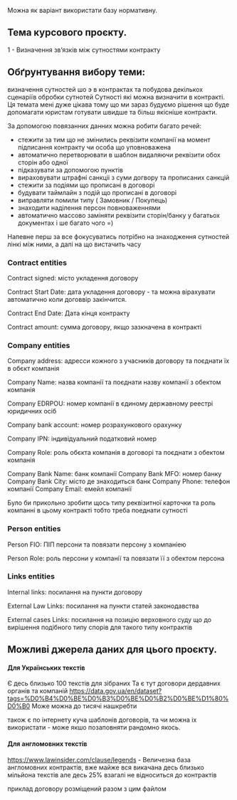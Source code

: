 Можна як варіант використати базу нормативну.

## Тема курсового проєкту.
1 - Визначення зв’язків між сутностями контракту
## Обґрунтування вибору теми:
визначення сутностей шо э в контрактах та побудова декількох сценаріїв обробки сутнотей
Сутності які можна визначити в контракті.
Ця темата мені дуже цікава тому що ми зараз будуємо рішення що буде допомагати юристам готувати швидше та більш якісніше контракти.

За допомогою повязанних данних можна робити багато речей:
- стежити за тим що не змінились реквізити компанії на момент підписання контракту чи особа що уповноважена
- автоматично перетворювати в шаблон видаляючи реквізити обох сторін або одної
- підказувати за допомогою пунктів 
- вираховувати штрафні санкціі з суми догвору та прописаних санкцій 
- стежити за подіями що прописані в договорі
- будувати таймлайн з подій що прописані в договорі
- виправляти помили типу ( Замовник / Покупець)
- знаходити наділення персон повноваженнями
- автоматично массово заміняти реквізити сторін/банку у багатьох документах
і ше багато чого =)

Напевне перш за все фокусуватись потрібно на знаходження сутностей лінкі між ними, а далі на що вистачить часу

### Contract entities
Contract signed: місто укладення договору

Contract Start Date: дата укладення договору - та можна вірахувати автоматично коли договвір закінчится.

Contract End Date: Дата кінця контракту

Contract amount: сумма договору, якщо зазкначена в контракті

### Company entities
Company address: адресси кожного з учасників договору та поєднати їх в обєкт компанія

Company Name: назва компанії та поєднати назву компанії з обектом компанія

Company EDRPOU: номер компанії в єдиному державному реестрі юридичних осіб

Company bank account: номер розрахункового орахунку

Company IPN: індивідуальний податковий номер

Company Role: роль обєкта компанія в договорі та поєднати з обектом компанія

Company Bank Name: банк компанії
Company Bank MFO: номер банку 
Company Bank City: місто де знаходиться банк
Company Phone: телефон компанії
Company Email: емейл компанії

Було би прикольно зробити щось типу реквізитної карточки та роль компанні в цьому контракті
тобто треба поеднати сутності 
### Person entities
Person FIO: ПІП персони та повязати персону з компаніею

Person Role: роль персони у компанії та повязати її з обектом персона

### Links entities
Internal links: посилання на пункти договору

External Law Links: посилання на пункти статей законодавства

External cases Links: посилання на позицію верховного суду що до вирішення подібного типу спорів для такого типу контрактів

## Можливі джерела даних для цього проєкту.

#### Для Українських текстів

Є десь близько 100 текстів для зібраних 
Та є тут договори дердавних органів та компаній https://data.gov.ua/en/dataset?tags=%D0%B4%D0%BE%D0%B3%D0%BE%D0%B2%D0%BE%D1%80%D0%B0
Може можна до тисячі нашкребти

також є по інтернету куча шаблонів договорів, та чи можна іх використати - може якшо позаповняти рандомно якось.


#### Для англомовних текстів

https://www.lawinsider.com/clause/legends - Величезна база англомовних контрактів, вже майже вся викачана десь близько мільйона текстів але десь 25% взагалі не відноситься до контрактів



приклад договору розміщений разом з цим файлом

